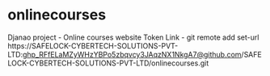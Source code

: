 # onlinecourses
Djanao project - Online courses website
Token Link - git remote add set-url https://SAFELOCK-CYBERTECH-SOLUTIONS-PVT-LTD: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@github.com/SAFELOCK-CYBERTECH-SOLUTIONS-PVT-LTD/onlinecourses.git
